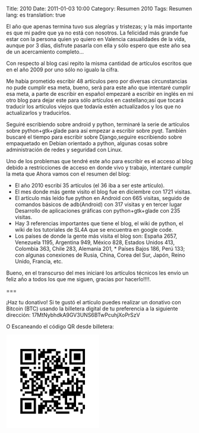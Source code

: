 Title: 2010
Date: 2011-01-03 10:00
Category: Resumen 2010
Tags: Resumen
lang: es
translation: true


El año que apenas termina tuvo sus alegrías y tristezas; y la más importante es que mi padre que ya no está con nosotros. La felicidad más grande fue estar con la persona quien yo quiero en Valencia casualidades de la vida, aunque por 3 días, disfrute pasarla con ella y sólo espero que este año sea de un acercamiento completo...

Con respecto al blog casi repito la misma cantidad de artículos escritos que en el año 2009 por uno sólo no igualo la cifra.

Me había prometido escribir 48 artículos pero por diversas circunstancias no pude cumplir esa meta, bueno, será para este año que intentaré cumplir esa meta, a parte de escribir en español empezaré a escribir en inglés en mi otro blog para dejar este para sólo artículos en castellano;así que tocará traducir los artículos viejos que todavía estén actualizados y los que no actualizarlos y traducirlos.

Seguiré escribiendo sobre android y python, terminaré la serie de artículos sobre python+gtk+glade para así empezar a escribir sobre pyqt. También buscaré el tiempo para escribir sobre Django,seguire escribiendo sobre empaquetado en Debian orientado a python, algunas cosas sobre administración de redes y seguridad con Linux.

Uno de los problemas que tendré este año para escribir es el acceso al blog debido a restricciones de acceso en donde vivo y trabajo, intentaré cumplir la meta que
Ahora vamos con el resumen del blog:

* El año 2010 escribí 35 artículos (el 36 iba a ser este artículo).
* El mes donde más gente visito el blog fue en diciembre con 1721 visitas.
* El artículo más leído fue python en Android con 665 visitas, seguido de comandos básicos de adb(Android) con 317 visitas y en tercer lugar Desarrollo de aplicaciones gráficas con python+gtk+glade con 235 visitas.
* Hay 3 referencias importantes que tiene el blog, el wiki de python, el wiki de los tutoriales de SL4A que se encuentra en google code.
* Los países de donde la gente más visita el blog son: España 2657, Venezuela 1195, Argentina 949, México 828,  Estados Unidos 413, Colombia 363, Chile 283, Alemania 201, * Países Bajos 186, Perú 133; con algunas conexiones de Rusia, China, Corea del Sur, Japón, Reino Unido, Francia, etc.

Bueno, en el transcurso del mes iniciaré los artículos técnicos les envío un feliz año a todos los que me siguen, gracias por hacerlo!!!!.



===

¡Haz tu donativo!
Si te gustó el artículo puedes realizar un donativo con Bitcoin (BTC)
usando la billetera digital de tu preferencia a la siguiente
dirección: 17MtNybhdkA9GV3UNS6BTwPcuhjXoPrSzV

O Escaneando el código QR desde billetera:

![17MtNybhdkA9GV3UNS6BTwPcuhjXoPrSzV](./images/17MtNybhdkA9GV3UNS6BTwPcuhjXoPrSzV.png)
